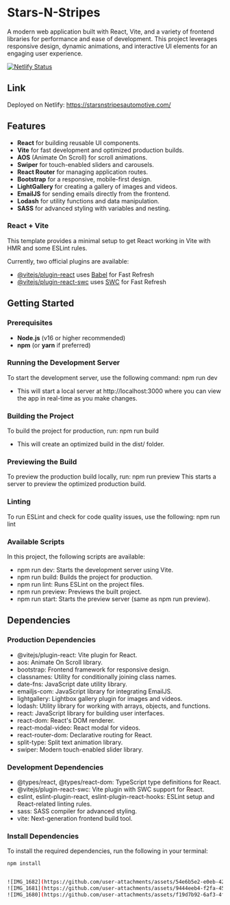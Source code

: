 # Stars-N-Stripes

A modern web application built with React, Vite, and a variety of frontend libraries for performance and ease of development. This project leverages responsive design, dynamic animations, and interactive UI elements for an engaging user experience.

[![Netlify Status](https://api.netlify.com/api/v1/badges/05dc1a27-5bff-4db0-9420-038f7091a57b/deploy-status)](https://app.netlify.com/sites/stars-and-stripes-automotive-llc/deploys)

## Link

Deployed on Netlify: https://starsnstripesautomotive.com/

## Features

- **React** for building reusable UI components.
- **Vite** for fast development and optimized production builds.
- **AOS** (Animate On Scroll) for scroll animations.
- **Swiper** for touch-enabled sliders and carousels.
- **React Router** for managing application routes.
- **Bootstrap** for a responsive, mobile-first design.
- **LightGallery** for creating a gallery of images and videos.
- **EmailJS** for sending emails directly from the frontend.
- **Lodash** for utility functions and data manipulation.
- **SASS** for advanced styling with variables and nesting.

### React + Vite

This template provides a minimal setup to get React working in Vite with HMR and some ESLint rules.

Currently, two official plugins are available:

- [@vitejs/plugin-react](https://github.com/vitejs/vite-plugin-react/blob/main/packages/plugin-react/README.md) uses [Babel](https://babeljs.io/) for Fast Refresh
- [@vitejs/plugin-react-swc](https://github.com/vitejs/vite-plugin-react-swc) uses [SWC](https://swc.rs/) for Fast Refresh

## Getting Started

### Prerequisites

- **Node.js** (v16 or higher recommended)
- **npm** (or **yarn** if preferred)

### Running the Development Server

To start the development server, use the following command: npm run dev

- This will start a local server at http://localhost:3000 where you can view the app in real-time as you make changes.

### Building the Project

To build the project for production, run: npm run build

- This will create an optimized build in the dist/ folder.

### Previewing the Build

To preview the production build locally, run: npm run preview
This starts a server to preview the optimized production build.

### Linting

To run ESLint and check for code quality issues, use the following: npm run lint

### Available Scripts

In this project, the following scripts are available:

- npm run dev: Starts the development server using Vite.
- npm run build: Builds the project for production.
- npm run lint: Runs ESLint on the project files.
- npm run preview: Previews the built project.
- npm run start: Starts the preview server (same as npm run preview).

## Dependencies

### Production Dependencies

- @vitejs/plugin-react: Vite plugin for React.
- aos: Animate On Scroll library.
- bootstrap: Frontend framework for responsive design.
- classnames: Utility for conditionally joining class names.
- date-fns: JavaScript date utility library.
- emailjs-com: JavaScript library for integrating EmailJS.
- lightgallery: Lightbox gallery plugin for images and videos.
- lodash: Utility library for working with arrays, objects, and functions.
- react: JavaScript library for building user interfaces.
- react-dom: React's DOM renderer.
- react-modal-video: React modal for videos.
- react-router-dom: Declarative routing for React.
- split-type: Split text animation library.
- swiper: Modern touch-enabled slider library.

### Development Dependencies

- @types/react, @types/react-dom: TypeScript type definitions for React.
- @vitejs/plugin-react-swc: Vite plugin with SWC support for React.
- eslint, eslint-plugin-react, eslint-plugin-react-hooks: ESLint setup and React-related linting rules.
- sass: SASS compiler for advanced styling.
- vite: Next-generation frontend build tool.

### Install Dependencies

To install the required dependencies, run the following in your terminal:

```bash
npm install


![IMG_1682](https://github.com/user-attachments/assets/54e6b5e2-e0eb-4247-9967-b8608cbb9ebf)
![IMG_1681](https://github.com/user-attachments/assets/9444eeb4-f2fa-45cf-ad58-104dbda5b601)
![IMG_1680](https://github.com/user-attachments/assets/f19d7b92-6af3-4f91-91eb-ad2bf44966c9)


